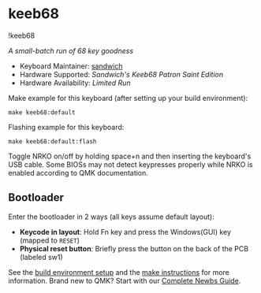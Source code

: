 # keeb68

!keeb68

*A small-batch run of 68 key goodness*

* Keyboard Maintainer: [sandwich](https://github.com/SandwichRising)
* Hardware Supported: *Sandwich's Keeb68 Patron Saint Edition*
* Hardware Availability: *Limited Run*

Make example for this keyboard (after setting up your build environment):

    make keeb68:default

Flashing example for this keyboard:

    make keeb68:default:flash
    
Toggle NRKO on/off by holding space+n and then inserting the keyboard's USB cable. 
Some BIOSs may not detect keypresses properly while NRKO is enabled according to QMK documentation.
    
## Bootloader

Enter the bootloader in 2 ways (all keys assume default layout):

* **Keycode in layout**:  Hold Fn key and press the Windows(GUI) key (mapped to `RESET`)
* **Physical reset button**: Briefly press the button on the back of the PCB (labeled sw1)

See the [build environment setup](https://docs.qmk.fm/#/getting_started_build_tools) and the [make instructions](https://docs.qmk.fm/#/getting_started_make_guide) for more information. Brand new to QMK? Start with our [Complete Newbs Guide](https://docs.qmk.fm/#/newbs).

